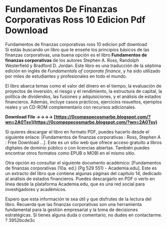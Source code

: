 # Fundamentos De Finanzas Corporativas Ross 10 Edicion Pdf Download
  Fundamentos de finanzas corporativas ross 10 edicion pdf download     
Si estás buscando un libro que te enseñe los principios básicos de las finanzas corporativas, una buena opción es el libro **Fundamentos de finanzas corporativas** de los autores Stephen A. Ross, Randolph Westerfield y Bradford D. Jordan. Este libro es una traducción de la séptima edición en inglés de *Fundamentals of corporate finance*, y ha sido utilizado por miles de estudiantes y profesionales en todo el mundo.
     
El libro abarca temas como el valor del dinero en el tiempo, la evaluación de proyectos de inversión, el riesgo y el rendimiento, la estructura de capital, la política de dividendos, las fusiones y adquisiciones, y el análisis de estados financieros. Además, incluye casos prácticos, ejercicios resueltos, ejemplos reales y un CD-ROM complementario con recursos adicionales.
 
**Download File ->->->-> [https://0compspecosmarbe.blogspot.com/?wn=2A0Tsv](https://0compspecosmarbe.blogspot.com/?wn=2A0Tsv)**


     
Si quieres descargar el libro en formato PDF, puedes hacerlo desde el siguiente enlace: [Fundamentos de finanzas corporativas : Ross, Stephen A : Free Download ...]. Este es un sitio web que ofrece acceso gratuito a libros digitales de dominio público o con licencias abiertas. También puedes encontrar otros formatos como EPUB o MOBI en el mismo sitio.
     
Otra opción es consultar el siguiente documento académico: [Fundamentos de finanzas corporativas (10a. ed.) (Pg 529 551) - Academia.edu]. Este es un extracto del libro que contiene algunas páginas del capítulo 14, dedicado al análisis de estados financieros. Puedes descargarlo en PDF o verlo en línea desde la plataforma Academia.edu, que es una red social para investigadores y académicos.
     
Espero que esta información te sea útil y que disfrutes de la lectura del libro. Recuerda que las finanzas corporativas son una herramienta fundamental para la gestión empresarial y la toma de decisiones estratégicas. Si tienes alguna duda o comentario, no dudes en contactarme. ?
 3952bcde3c
 
